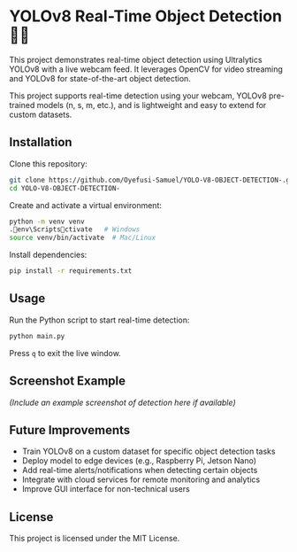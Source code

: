 # YOLOv8 Real-Time Object Detection 🎥🚀

This project demonstrates real-time object detection using Ultralytics YOLOv8 with a live webcam feed. It leverages OpenCV for video streaming and YOLOv8 for state-of-the-art object detection.

This project supports real-time detection using your webcam, YOLOv8 pre-trained models (n, s, m, etc.), and is lightweight and easy to extend for custom datasets.

## Installation

Clone this repository:
```bash
git clone https://github.com/Oyefusi-Samuel/YOLO-V8-OBJECT-DETECTION-.git
cd YOLO-V8-OBJECT-DETECTION-
```

Create and activate a virtual environment:
```bash
python -m venv venv
.env\Scriptsctivate   # Windows
source venv/bin/activate  # Mac/Linux
```

Install dependencies:
```bash
pip install -r requirements.txt
```

## Usage

Run the Python script to start real-time detection:
```bash
python main.py
```
Press `q` to exit the live window.

## Screenshot Example

*(Include an example screenshot of detection here if available)*

## Future Improvements

- Train YOLOv8 on a custom dataset for specific object detection tasks  
- Deploy model to edge devices (e.g., Raspberry Pi, Jetson Nano)  
- Add real-time alerts/notifications when detecting certain objects  
- Integrate with cloud services for remote monitoring and analytics  
- Improve GUI interface for non-technical users  

## License

This project is licensed under the MIT License.
